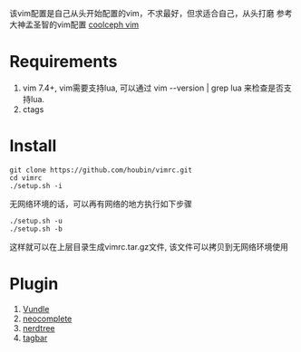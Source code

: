 该vim配置是自己从头开始配置的vim，不求最好，但求适合自己，从头打磨
参考大神孟圣智的vim配置 [coolceph vim](https://github.com/coolceph/vimrc)

# Requirements
1. vim 7.4+, vim需要支持lua, 可以通过 vim --version | grep lua 来检查是否支持lua.
2. ctags

# Install

``` shell
git clone https://github.com/houbin/vimrc.git
cd vimrc
./setup.sh -i
```

无网络环境的话，可以再有网络的地方执行如下步骤

``` shell
./setup.sh -u
./setup.sh -b
```
这样就可以在上层目录生成vimrc.tar.gz文件, 该文件可以拷贝到无网络环境使用

# Plugin

1. [Vundle](https://github.com/VundleVim/Vundle.vim)
2. [neocomplete](https://github.com/Shougo/neocomplete.vim)
3. [nerdtree](https://github.com/scrooloose/nerdtree)
4. [tagbar](https://github.com/majutsushi/tagbar)




